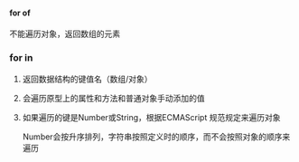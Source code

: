 #### for of

不能遍历对象，返回数组的元素

### for in

1. 返回数据结构的键值名（数组/对象）
2. 会遍历原型上的属性和方法和普通对象手动添加的值

3. 如果遍历的键是Number或String，根据ECMAScript 规范规定来遍历对象

   Number会按升序排列，字符串按照定义时的顺序，而不会按照对象的顺序来遍历